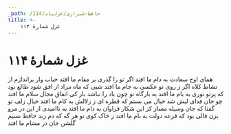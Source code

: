 ```yaml
---
_path: /حافظ-شیرازی/غزلیات/114
title: >-
    غزل شمارهٔ ۱۱۴
---
```

# غزل شمارهٔ ۱۱۴

همای اوج سعادت به دام ما افتد
اگر تو را گذری بر مقام ما افتد
حباب وار براندازم از نشاط کلاه
اگر ز روی تو عکسی به جام ما افتد
شبی که ماه مراد از افق شود طالع
بود که پرتو نوری به بام ما افتد
به بارگاه تو چون باد را نباشد بار
کی اتفاق مجال سلام ما افتد
چو جان فدای لبش شد خیال می بستم
که قطره ای ز زلالش به کام ما افتد
خیال زلف تو گفتا که جان وسیله مساز
کز این شکار فراوان به دام ما افتد
به ناامیدی از این در مرو بزن فالی
بود که قرعه دولت به نام ما افتد
ز خاک کوی تو هر گه که دم زند حافظ
نسیم گلشن جان در مشام ما افتد
